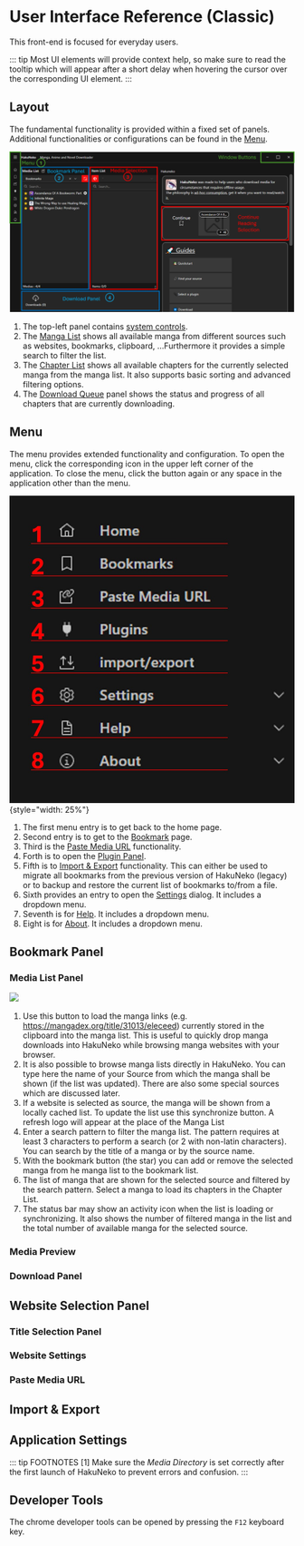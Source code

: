 # User Interface Reference (Classic)

This front-end is focused for everyday users.

::: tip
Most UI elements will provide context help, so make sure to read the tooltip which will appear after a short delay when hovering the cursor over the corresponding UI element.
:::

## Layout

The fundamental functionality is provided within a fixed set of panels.
Additional functionalities or configurations can be found in the [Menu](#menu).

![](./assets/overview1.1.jpg)

1. The top-left panel contains [system controls](#menu).
2. The [Manga List](#bookmark-panel) shows all available manga from different sources such as websites, bookmarks, clipboard, …​ Furthermore it provides a simple search to filter the list.
3. The [Chapter List]() shows all available chapters for the currently selected manga from the manga list. It also supports basic sorting and advanced filtering options.
4. The [Download Queue](#download-panel) panel shows the status and progress of all chapters that are currently downloading.

## Menu

The menu provides extended functionality and configuration.
To open the menu, click the corresponding icon in the upper left corner of the application.
To close the menu, click the button again or any space in the application other than the menu.

![](./assets/menu.jpg){style="width: 25%"}

1. The first menu entry is to get back to the home page.
2. Second entry is to get to the [Bookmark](#bookmark-panel) page.
3. Third is the [Paste Media URL](#paste-media-url) functionality.
4. Forth is to open the [Plugin Panel](#website-selection-panel).
5. Fifth is to [Import & Export](#import--export) functionality. This can either be used to migrate all bookmarks from the previous version of HakuNeko (legacy) or to backup and restore the current list of bookmarks to/from a file.
6.  Sixth provides an entry to open the [Settings](#application-settings) dialog. It includes a dropdown menu.
7.  Seventh is for [Help](). It includes a dropdown menu.
8.  Eight is for [About](). It includes a dropdown menu.

## Bookmark Panel

### Media List Panel

![](./assets/)

1. Use this button to load the manga links (e.g. https://mangadex.org/title/31013/eleceed) currently stored in the clipboard into the manga list. This is useful to quickly drop manga downloads into HakuNeko while browsing manga websites with your browser.
2. It is also possible to browse manga lists directly in HakuNeko. You can type here the name of your Source from which the manga shall be shown (if the list was updated). There are also some special sources which are discussed later.
3. If a website is selected as source, the manga will be shown from a locally cached list. To update the list use this synchronize button. A refresh logo will appear at the place of the Manga List
4. Enter a search pattern to filter the manga list. The pattern requires at least 3 characters to perform a search (or 2 with non-latin characters). You can search by the title of a manga or by the source name.
5. With the bookmark button (the star) you can add or remove the selected manga from he manga list to the bookmark list.
6. The list of manga that are shown for the selected source and filtered by the search pattern. Select a manga to load its chapters in the Chapter List.
7. The status bar may show an activity icon when the list is loading or synchronizing. It also shows the number of filtered manga in the list and the total number of available manga for the selected source.

### Media Preview

### Download Panel

## Website Selection Panel

### Title Selection Panel

### Website Settings

### Paste Media URL

## Import & Export 

## Application Settings

::: tip FOOTNOTES
[1] Make sure the _Media Directory_ is set correctly after the first launch of HakuNeko to prevent errors and confusion.
:::

## Developer Tools

The chrome developer tools can be opened by pressing the `F12` keyboard key.